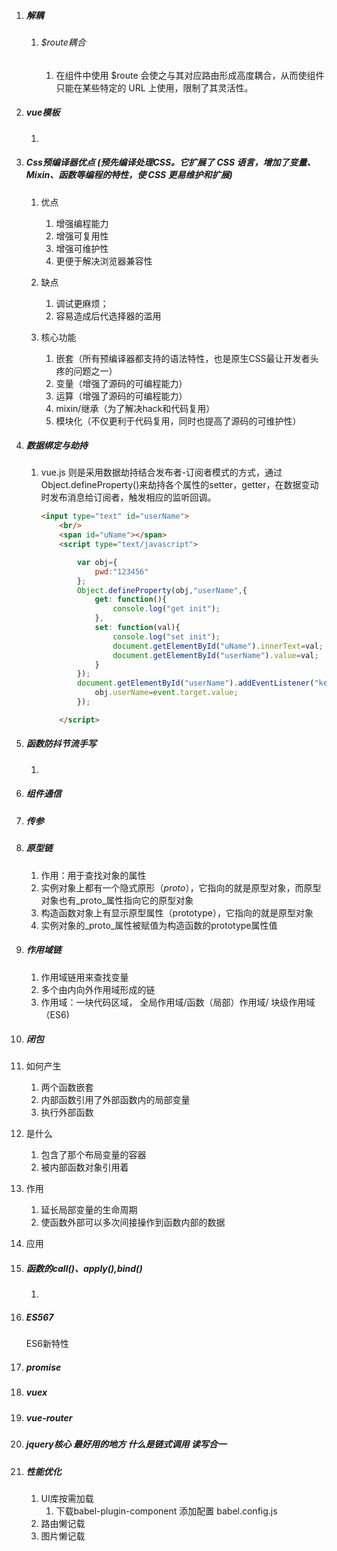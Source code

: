 1. ##### 解耦

   1. ###### $route耦合

      1. 在组件中使用 $route 会使之与其对应路由形成高度耦合，从而使组件只能在某些特定的 URL 上使用，限制了其灵活性。

2. ##### vue模板

   1. 

3. ##### Css预编译器优点 (预先编译处理CSS。它扩展了 CSS 语言，增加了变量、Mixin、函数等编程的特性，使 CSS 更易维护和扩展)

   1. 优点

      1. 增强编程能力
      2. 增强可复用性
      3. 增强可维护性
      4. 更便于解决浏览器兼容性

   2. 缺点

      1. 调试更麻烦；
      2. 容易造成后代选择器的滥用

   3. 核心功能

      1. 嵌套（所有预编译器都支持的语法特性，也是原生CSS最让开发者头疼的问题之一）
      2. 变量（增强了源码的可编程能力）
      3. 运算（增强了源码的可编程能力）
      4. mixin/继承（为了解决hack和代码复用）
      5. 模块化（不仅更利于代码复用，同时也提高了源码的可维护性）

      

4. ##### 数据绑定与劫持

   1. vue.js 则是采用数据劫持结合发布者-订阅者模式的方式，通过Object.defineProperty()来劫持各个属性的setter，getter，在数据变动时发布消息给订阅者，触发相应的监听回调。

      ```html
      <input type="text" id="userName">
          <br/>
          <span id="uName"></span>
          <script type="text/javascript">
      
              var obj={
                  pwd:"123456"
              };
              Object.defineProperty(obj,"userName",{
                  get: function(){
                      console.log("get init");
                  },
                  set: function(val){
                      console.log("set init");
                      document.getElementById("uName").innerText=val;
                      document.getElementById("userName").value=val;
                  }
              });
              document.getElementById("userName").addEventListener("keyup",function(){
                  obj.userName=event.target.value;
              });
      
          </script>
      
      ```

      

5. ##### 函数防抖节流手写

   1. 

6. ##### 组件通信

7. ##### 传参

8. ##### 原型链

   1. 作用：用于查找对象的属性
   2. 实例对象上都有一个隐式原形（_proto_），它指向的就是原型对象，而原型对象也有_proto_属性指向它的原型对象
   3. 构造函数对象上有显示原型属性（prototype），它指向的就是原型对象
   4. 实例对象的_proto_属性被赋值为构造函数的prototype属性值

9. ##### 作用域链

   1. 作用域链用来查找变量
   2. 多个由内向外作用域形成的链
   3. 作用域：一块代码区域，  全局作用域/函数（局部）作用域/   块级作用域（ES6)

10. ##### 闭包

   1. 如何产生
      1. 两个函数嵌套
      2. 内部函数引用了外部函数内的局部变量
      3. 执行外部函数
   2. 是什么
      1. 包含了那个布局变量的容器
      2. 被内部函数对象引用着
   3. 作用
      1. 延长局部变量的生命周期
      2. 使函数外部可以多次间接操作到函数内部的数据
   4. 应用

11. ##### 函数的call()、apply(),bind()

    1. 

12. ##### ES567

    ES6新特性

13. ##### promise

14. ##### vuex

15. ##### vue-router

16. ##### jquery核心  最好用的地方    什么是链式调用  读写合一

17. ##### 性能优化

    1. UI库按需加载
       1. 下载babel-plugin-component     添加配置   babel.config.js
    2. 路由懒记载
    3. 图片懒记载